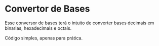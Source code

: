 # Convertor de Bases
Esse conversor de bases terá o intuito de converter bases decimais em binarias, hexadecimais e octais.

Código simples, apenas para prática.
